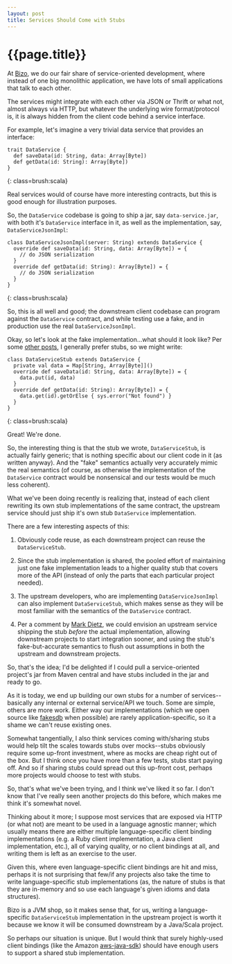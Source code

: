 ```yaml
---
layout: post
title: Services Should Come with Stubs
---
```


{{page.title}}
==============

At [Bizo](http://www.bizo.com), we do our fair share of service-oriented development, where instead of one big monolithic application, we have lots of small applications that talk to each other.

The services might integrate with each other via JSON or Thrift or what not, almost always via HTTP, but whatever the underlying wire format/protocol is, it is always hidden from the client code behind a service interface.

For example, let's imagine a very trivial data service that provides an interface:

    trait DataService {
      def saveData(id: String, data: Array[Byte])
      def getData(id: String): Array[Byte])
    }
{: class=brush:scala}

Real services would of course have more interesting contracts, but this is good enough for illustration purposes.

So, the `DataService` codebase is going to ship a jar, say `data-service.jar`, with both it's `DataService` interface in it, as well as the implementation, say, `DataServiceJsonImpl`:

    class DataServiceJsonImpl(server: String) extends DataService {
      override def saveData(id: String, data: Array[Byte]) = {
        // do JSON serialization
      }
      override def getData(id: String): Array[Byte]) = {
        // do JSON serialization
      }
    }
{: class=brush:scala}

So, this is all well and good; the downstream client codebase can program against the `DataService` contract, and while testing use a fake, and in production use the real `DataServiceJsonImpl`.

Okay, so let's look at the fake implementation...what should it look like? Per some [other posts](http://www.draconianoverlord.com/2010/07/09/why-i-dont-like-mocks.html), I generally prefer stubs, so we might write:

    class DataServiceStub extends DataService {
      private val data = Map[String, Array[Byte]]()
      override def saveData(id: String, data: Array[Byte]) = {
        data.put(id, data)
      }
      override def getData(id: String): Array[Byte]) = {
        data.get(id).getOrElse { sys.error("Not found") }
      }
    }
{: class=brush:scala}

Great! We're done.

So, the interesting thing is that the stub we wrote, `DataServiceStub`, is actually fairly generic; that is nothing specific about our client code in it (as written anyway). And the "fake" semantics actually very accurately mimic the real semantics (of course, as otherwise the implementation of the `DataService` contract would be nonsensical and our tests would be much less coherent).

What we've been doing recently is realizing that, instead of each client rewriting its own stub implementations of the same contract, the upstream service should just ship it's own stub `DataService` implementation.

There are a few interesting aspects of this:

1. Obviously code reuse, as each downstream project can reuse the `DataServiceStub`.

2. Since the stub implementation is shared, the pooled effort of maintaining just one fake implementation leads to a higher quality stub that covers more of the API (instead of only the parts that each particular project needed).

3. The upstream developers, who are implementing `DataServiceJsonImpl` can also implement `DataServiceStub`, which makes sense as they will be most familiar with the semantics of the `DataService` contract.

4. Per a comment by [Mark Dietz](http://markdietz.wordpress.com/), we could envision an upstream service shipping the stub *before* the actual implementation, allowing downstream projects to start integration sooner, and using the stub's fake-but-accurate semantics to flush out assumptions in both the upstream and downstream projects.

So, that's the idea; I'd be delighted if I could pull a service-oriented project's jar from Maven central and have stubs included in the jar and ready to go.

As it is today, we end up building our own stubs for a number of services--basically any internal or external service/API we touch. Some are simple, others are more work. Either way our implementations (which we open source like [fakesdb](https://github.com/stephenh/fakesdb) when possible) are rarely application-specific, so it a shame we can't reuse existing ones.

Somewhat tangentially, I also think services coming with/sharing stubs would help tilt the scales towards stubs over mocks--stubs obviously require some up-front investment, where as mocks are cheap right out of the box. But I think once you have more than a few tests, stubs start paying off. And so if sharing stubs could spread out this up-front cost, perhaps more projects would choose to test with stubs.

So, that's what we've been trying, and I think we've liked it so far. I don't know that I've really seen another projects do this before, which makes me think it's somewhat novel.

Thinking about it more; I suppose most services that are exposed via HTTP (or what not) are meant to be used in a language agnostic manner; which usually means there are either multiple language-specific client binding implementations (e.g. a Ruby client implementation, a Java client implementation, etc.), all of varying quality, or no client bindings at all, and writing them is left as an exercise to the user.

Given this, where even language-specific client bindings are hit and miss, perhaps it is not surprising that few/if any projects also take the time to write language-specific stub implementations (as, the nature of stubs is that they are in-memory and so use each language's given idioms and data structures).

Bizo is a JVM shop, so it makes sense that, for us, writing a language-specific `DataServiceStub` implementation in the upstream project is worth it because we know it will be consumed downstream by a Java/Scala project.

So perhaps our situation is unique. But I would think that surely highly-used client bindings (like the Amazon [aws-java-sdk](http://aws.amazon.com/sdkforjava/)) should have enough users to support a shared stub implementation.
